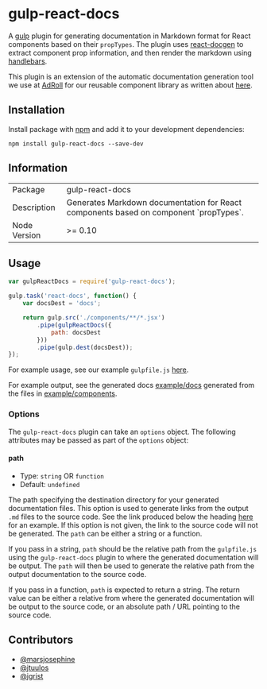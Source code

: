 # gulp-react-docs

A [gulp](http://gulpjs.com/) plugin for generating documentation in Markdown format for React components based on their `propTypes`. The plugin uses [react-docgen](https://github.com/reactjs/react-docgen) to extract component prop information, and then render the markdown using [handlebars](http://handlebarsjs.com/).

This plugin is an extension of the automatic documentation generation tool we use at [AdRoll](http://tech.adroll.com) for our reusable component library as written about [here](http://tech.adroll.com/blog/frontend/2015/11/12/rollup-react-and-npm-at-adroll.html#automatic-documentation-generation).

## Installation

Install package with [npm](http://npmjs.org/) and add it to your development dependencies:

`npm install gulp-react-docs --save-dev`

## Information

<table>
<tr>
<td>Package</td><td>gulp-react-docs</td>
</tr>
<tr>
<td>Description</td>
<td>Generates Markdown documentation for React components based on component `propTypes`.</td>
</tr>
<tr>
<td>Node Version</td>
<td>>= 0.10</td>
</tr>
</table>

## Usage

```js
var gulpReactDocs = require('gulp-react-docs');

gulp.task('react-docs', function() {
    var docsDest = 'docs';

    return gulp.src('./components/**/*.jsx')
        .pipe(gulpReactDocs({
            path: docsDest
        }))
        .pipe(gulp.dest(docsDest));
});
```

For example usage, see our example `gulpfile.js` [here](./example/gulpfile.js).

For example output, see the generated docs [example/docs](./example/docs) generated from the files in [example/components](./example/components).

### Options
The `gulp-react-docs` plugin can take an `options` object. The following attributes may be passed as part of the `options` object:

#### path

* Type: `string` OR `function`
* Default: `undefined`

The path specifying the destination directory for your generated documentation files. This option is used to generate links from the output `.md` files to the source code. See the link produced below the heading [here](./example/docs/README.md#baz) for an example. If this option is not given, the link to the source code will not be generated. The `path` can be either a string or a function.

If you pass in a string, `path` should be the relative path from the `gulpfile.js` using the `gulp-react-docs` plugin to where the generated documentation will be output. The `path` will then be used to generate the relative path from the output documentation to the source code.

If you pass in a function, `path` is expected to return a string. The return value can be either a relative from where the generated documentation will be output to the source code, or an absolute path / URL pointing to the source code.

## Contributors

- [@marsjosephine](https://github.com/marsjosephine)
- [@jtuulos](https://github.com/jtuulos)
- [@jgrist](https://github.com/jgrist)
